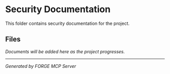 # Security Documentation

This folder contains security documentation for the project.

## Files

*Documents will be added here as the project progresses.*

---
*Generated by FORGE MCP Server*
